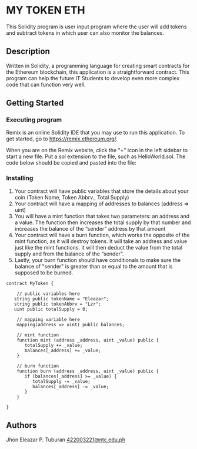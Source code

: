 # MY TOKEN ETH

This Solidity program is user input program where the user will add tokens and subtract tokens in which user can also monitor the balances.

## Description

Written in Solidity, a programming language for creating smart contracts for the Ethereum blockchain, this application is a straightforward contract. This program can help the future IT Students to develop even more complex code that can function very well.

## Getting Started

### Executing program

Remix is an online Solidity IDE that you may use to run this application. To get started, go to https://remix.ethereum.org/.

When you are on the Remix website, click the "+" icon in the left sidebar to start a new file. Put a.sol extension to the file, such as HelloWorld.sol. The code below should be copied and pasted into the file:

### Installing
1. Your contract will have public variables that store the details about your coin (Token Name, Token Abbrv., Total Supply)
2. Your contract will have a mapping of addresses to balances (address => uint)
3. You will have a mint function that takes two parameters: an address and a value. The function then increases the total supply by that number and increases the balance of the “sender” address by that amount
4. Your contract will have a burn function, which works the opposite of the mint function, as it will destroy tokens. It will take an address and value just like the mint functions. It will then deduct the value from the total supply and from the balance of the “sender”.
5. Lastly, your burn function should have conditionals to make sure the balance of "sender" is greater than or equal to the amount that is supposed to be burned.

``` ethsolidity
contract MyToken {

    // public variables here
   string public tokenName = "Eleazar";
   string public tokenAbbrv = "Lzr";
   uint public totalSupply = 0;

    // mapping variable here
    mapping(address => uint) public balances;

    // mint function
    function mint (address _address, uint _value) public {
       totalSupply += _value;
       balances[_address] += _value;
    }

    // burn function
    function burn (address _address, uint _value) public {
       if (balances[_address] >= _value) {
          totalSupply -= _value;
          balances[_address] -= _value;
       }
    }

}

```

## Authors

Jhon Eleazar P. Tuburan
422003221@ntc.edu.ph
